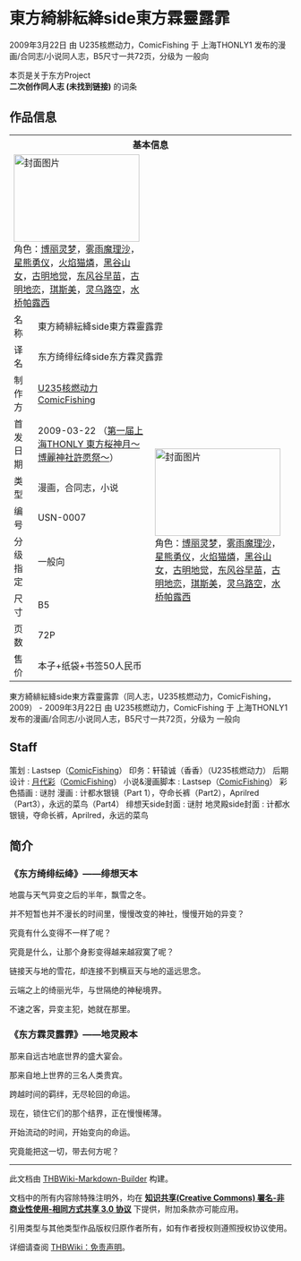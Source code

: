 # 東方綺緋紜絳side東方霖靈露霏

<!-- source html: G:\repos\THBWiki-Markdown-Builder\THBWikiMarkdown\Temp\main\4\47\ns0%3A%E6%9D%B1%E6%96%B9%E7%B6%BA%E7%B7%8B%E7%B4%9C%E7%B5%B3side%E6%9D%B1%E6%96%B9%E9%9C%96%E9%9D%88%E9%9C%B2%E9%9C%8F.html -->

2009年3月22日 由 U235核燃动力，ComicFishing 于 上海THONLY1 发布的漫画/合同志/小说同人志，B5尺寸一共72页，分级为 一般向

本页是关于东方Project  
 **二次创作同人志 (未找到链接)** 的词条
## 作品信息

<table><tbody><tr><th colspan="3">基本信息</th></tr><tr><td class="cover-artwork-mobile" colspan="2"><a href="./文件-東方綺緋紜絳side東方霖靈露霏封面.png.md" class="image" title="封面图片"><img alt="封面图片" src="https://upload.thwiki.cc/thumb/4/40/%E6%9D%B1%E6%96%B9%E7%B6%BA%E7%B7%8B%E7%B4%9C%E7%B5%B3side%E6%9D%B1%E6%96%B9%E9%9C%96%E9%9D%88%E9%9C%B2%E9%9C%8F%E5%B0%81%E9%9D%A2.png/224px-%E6%9D%B1%E6%96%B9%E7%B6%BA%E7%B7%8B%E7%B4%9C%E7%B5%B3side%E6%9D%B1%E6%96%B9%E9%9C%96%E9%9D%88%E9%9C%B2%E9%9C%8F%E5%B0%81%E9%9D%A2.png" decoding="async" loading="lazy" width="224" height="156" srcset="https://upload.thwiki.cc/thumb/4/40/%E6%9D%B1%E6%96%B9%E7%B6%BA%E7%B7%8B%E7%B4%9C%E7%B5%B3side%E6%9D%B1%E6%96%B9%E9%9C%96%E9%9D%88%E9%9C%B2%E9%9C%8F%E5%B0%81%E9%9D%A2.png/336px-%E6%9D%B1%E6%96%B9%E7%B6%BA%E7%B7%8B%E7%B4%9C%E7%B5%B3side%E6%9D%B1%E6%96%B9%E9%9C%96%E9%9D%88%E9%9C%B2%E9%9C%8F%E5%B0%81%E9%9D%A2.png 1.5x, https://upload.thwiki.cc/thumb/4/40/%E6%9D%B1%E6%96%B9%E7%B6%BA%E7%B7%8B%E7%B4%9C%E7%B5%B3side%E6%9D%B1%E6%96%B9%E9%9C%96%E9%9D%88%E9%9C%B2%E9%9C%8F%E5%B0%81%E9%9D%A2.png/448px-%E6%9D%B1%E6%96%B9%E7%B6%BA%E7%B7%8B%E7%B4%9C%E7%B5%B3side%E6%9D%B1%E6%96%B9%E9%9C%96%E9%9D%88%E9%9C%B2%E9%9C%8F%E5%B0%81%E9%9D%A2.png 2x" data-file-width="1023" data-file-height="713"></a><div class="cover-char">角色：<a href="./博丽灵梦.md" title="博丽灵梦">博丽灵梦</a>，<a href="./雾雨魔理沙.md" title="雾雨魔理沙">雾雨魔理沙</a>，<a href="./星熊勇仪.md" title="星熊勇仪">星熊勇仪</a>，<a href="./火焰猫燐.md" title="火焰猫燐">火焰猫燐</a>，<a href="./黑谷山女.md" title="黑谷山女">黑谷山女</a>，<a href="./古明地觉.md" title="古明地觉">古明地觉</a>，<a href="./东风谷早苗.md" title="东风谷早苗">东风谷早苗</a>，<a href="./古明地恋.md" title="古明地恋">古明地恋</a>，<a href="./琪斯美.md" title="琪斯美">琪斯美</a>，<a href="./灵乌路空.md" title="灵乌路空">灵乌路空</a>，<a href="./水桥帕露西.md" title="水桥帕露西">水桥帕露西</a></div></td>
</tr><tr><td class="label">名称</td><td colspan="2"> 東方綺緋紜絳side東方霖靈露霏 </td></tr><tr><td class="label">译名</td><td colspan="2"> 东方绮绯纭绛side东方霖灵露霏 </td></tr><tr><td class="label">制作方</td><td><a href="./U235核燃动力.md" title="U235核燃动力">U235核燃动力</a><br><a href="./ComicFishing.md" title="ComicFishing">ComicFishing</a></td><td class="cover-artwork" rowspan="8" style="min-width:224px;"><a href="./文件-東方綺緋紜絳side東方霖靈露霏封面.png.md" class="image" title="封面图片"><img alt="封面图片" src="https://upload.thwiki.cc/thumb/4/40/%E6%9D%B1%E6%96%B9%E7%B6%BA%E7%B7%8B%E7%B4%9C%E7%B5%B3side%E6%9D%B1%E6%96%B9%E9%9C%96%E9%9D%88%E9%9C%B2%E9%9C%8F%E5%B0%81%E9%9D%A2.png/224px-%E6%9D%B1%E6%96%B9%E7%B6%BA%E7%B7%8B%E7%B4%9C%E7%B5%B3side%E6%9D%B1%E6%96%B9%E9%9C%96%E9%9D%88%E9%9C%B2%E9%9C%8F%E5%B0%81%E9%9D%A2.png" decoding="async" loading="lazy" width="224" height="156" srcset="https://upload.thwiki.cc/thumb/4/40/%E6%9D%B1%E6%96%B9%E7%B6%BA%E7%B7%8B%E7%B4%9C%E7%B5%B3side%E6%9D%B1%E6%96%B9%E9%9C%96%E9%9D%88%E9%9C%B2%E9%9C%8F%E5%B0%81%E9%9D%A2.png/336px-%E6%9D%B1%E6%96%B9%E7%B6%BA%E7%B7%8B%E7%B4%9C%E7%B5%B3side%E6%9D%B1%E6%96%B9%E9%9C%96%E9%9D%88%E9%9C%B2%E9%9C%8F%E5%B0%81%E9%9D%A2.png 1.5x, https://upload.thwiki.cc/thumb/4/40/%E6%9D%B1%E6%96%B9%E7%B6%BA%E7%B7%8B%E7%B4%9C%E7%B5%B3side%E6%9D%B1%E6%96%B9%E9%9C%96%E9%9D%88%E9%9C%B2%E9%9C%8F%E5%B0%81%E9%9D%A2.png/448px-%E6%9D%B1%E6%96%B9%E7%B6%BA%E7%B7%8B%E7%B4%9C%E7%B5%B3side%E6%9D%B1%E6%96%B9%E9%9C%96%E9%9D%88%E9%9C%B2%E9%9C%8F%E5%B0%81%E9%9D%A2.png 2x" data-file-width="1023" data-file-height="713"></a><div class="cover-char">角色：<a href="./博丽灵梦.md" title="博丽灵梦">博丽灵梦</a>，<a href="./雾雨魔理沙.md" title="雾雨魔理沙">雾雨魔理沙</a>，<a href="./星熊勇仪.md" title="星熊勇仪">星熊勇仪</a>，<a href="./火焰猫燐.md" title="火焰猫燐">火焰猫燐</a>，<a href="./黑谷山女.md" title="黑谷山女">黑谷山女</a>，<a href="./古明地觉.md" title="古明地觉">古明地觉</a>，<a href="./东风谷早苗.md" title="东风谷早苗">东风谷早苗</a>，<a href="./古明地恋.md" title="古明地恋">古明地恋</a>，<a href="./琪斯美.md" title="琪斯美">琪斯美</a>，<a href="./灵乌路空.md" title="灵乌路空">灵乌路空</a>，<a href="./水桥帕露西.md" title="水桥帕露西">水桥帕露西</a></div></td>
</tr><tr><td class="label">首发日期</td><td>2009-03-22&#160;（<a href="/展会作品列表?e=%E4%B8%8A%E6%B5%B7THONLY%231">第一届上海THONLY 東方桜神月～博麗神社許愿祭～</a>）</td></tr><tr><td class="label">类型</td><td>漫画，合同志，小说</td></tr><tr><td class="label">编号</td><td>USN-0007</td></tr><tr><td class="label">分级指定</td><td>一般向</td></tr><tr><td class="label">尺寸</td><td>B5</td></tr><tr><td class="label">页数</td><td>72P</td></tr><tr><td class="label">售价</td><td>本子+纸袋+书签50人民币</td></tr></tbody></table>

東方綺緋紜絳side東方霖靈露霏（同人志，U235核燃动力，ComicFishing，2009） - 2009年3月22日 由 U235核燃动力，ComicFishing 于 上海THONLY1 发布的漫画/合同志/小说同人志，B5尺寸一共72页，分级为 一般向
## Staff
策划
: Lastsep（[ComicFishing](./ComicFishing.md)）
印务：轩辕诚（香香）（U235核燃动力）
后期设计
: [月代彩](./月代彩.md)（[ComicFishing](./ComicFishing.md)）
小说&amp;漫画脚本
: Lastsep（[ComicFishing](./ComicFishing.md)）
彩色插画
: 谜肘
漫画
: 计都水银镜（Part 1），夺命长裤（Part2），Aprilred（Part3），永远的菜鸟（Part4）
绯想天side封面
: 谜肘
地灵殿side封面
: 计都水银镜，夺命长裤，Aprilred，永远的菜鸟

## 简介
### 《东方绮绯纭绛》——绯想天本
  
地震与天气异变之后的半年，飘雪之冬。
  
  
并不短暂也并不漫长的时间里，慢慢改变的神社，慢慢开始的异变？
  
  
究竟有什么变得不一样了呢？
  
  
究竟是什么，让那个身影变得越来越寂寞了呢？
  
  
  

链接天与地的雪花，却连接不到横亘天与地的遥远思念。
  
  
云端之上的绮丽光华，与世隔绝的神秘境界。
  
  
不速之客，异变主犯，她就在那里。
  

### 《东方霖灵露霏》——地灵殿本
  
那来自远古地底世界的盛大宴会。
  
  
那来自地上世界的三名人类贵宾。
  
  
跨越时间的羁绊，无尽轮回的命运。
  
  
现在，锁住它们的那个结界，正在慢慢稀薄。
  
  
  

开始流动的时间，开始变向的命运。
  
  
究竟能把这一切，带去何方呢？
  
  
  

  





---

此文档由 [THBWiki-Markdown-Builder](https://github.com/Delsin-Yu/THBWiki-Markdown-Builder) 构建。

文档中的所有内容除特殊注明外，均在 [**知识共享(Creative Commons) 署名-非商业性使用-相同方式共享 3.0 协议**](https://creativecommons.org/licenses/by-sa/3.0/deed.zh-hans) 下提供，附加条款亦可能应用。

引用类型与其他类型作品版权归原作者所有，如有作者授权则遵照授权协议使用。

详细请查阅 [THBWiki：免责声明](https://thbwiki.cc/THBWiki:%E5%85%8D%E8%B4%A3%E5%A3%B0%E6%98%8E)。

